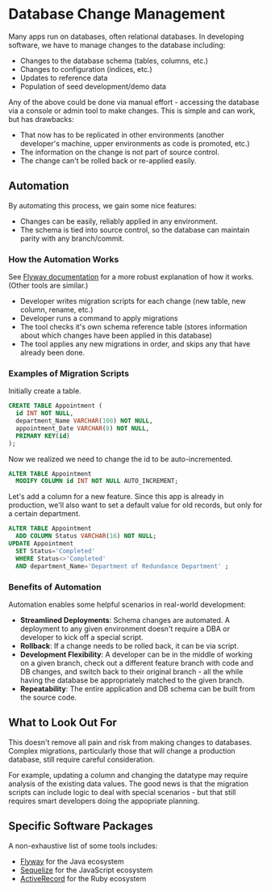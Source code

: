 # Database Change Management

Many apps run on databases, often relational databases. In developing software, we have to manage changes to the database including:

* Changes to the database schema (tables, columns, etc.)
* Changes to configuration (indices, etc.)
* Updates to reference data
* Population of seed development/demo data

Any of the above could be done via manual effort - accessing the database via a console or admin tool to make changes. This is simple and can work, but has drawbacks:

* That now has to be replicated in other environments (another developer's machine, upper environments as code is promoted, etc.)
* The information on the change is not part of source control.
* The change can't be rolled back or re-applied easily.

## Automation

By automating this process, we gain some nice features:

* Changes can be easily, reliably applied in any environment.
* The schema is tied into source control, so the database can maintain parity with any branch/commit.

### How the Automation Works

See [Flyway documentation](https://flywaydb.org/documentation/getstarted/) for a more robust explanation of how it works. (Other tools are similar.)

* Developer writes migration scripts for each change (new table, new column, rename, etc.)
* Developer runs a command to apply migrations
* The tool checks it's own schema reference table (stores information about which changes have been applied in this database)
* The tool applies any new migrations in order, and skips any that have already been done.

### Examples of Migration Scripts

Initially create a table.
```SQL
CREATE TABLE Appointment (
  id INT NOT NULL,
  department_Name VARCHAR(100) NOT NULL,
  appointment_Date VARCHAR(8) NOT NULL,
  PRIMARY KEY(id)
);
```

Now we realized we need to change the id to be auto-incremented.
```SQL
ALTER TABLE Appointment 
  MODIFY COLUMN id INT NOT NULL AUTO_INCREMENT;
```

Let's add a column for a new feature. Since this app is already in production, we'll also want to set a default value for old records, but only for a certain department.

```SQL
ALTER TABLE Appointment 
  ADD COLUMN Status VARCHAR(16) NOT NULL;
UPDATE Appointment 
  SET Status='Completed' 
  WHERE Status<>'Completed' 
  AND department_Name='Department of Redundance Department' ;
```

### Benefits of Automation

Automation enables some helpful scenarios in real-world development:

* __Streamlined Deployments__: Schema changes are automated. A deployment to any given environment doesn't require a DBA or developer to kick off a special script.
* __Rollback__: If a change needs to be rolled back, it can be via script.
* __Development Flexibility__: A developer can be in the middle of working on a given branch, check out a different feature branch with code and DB changes, and switch back to their original branch - all the while having the database be appropriately matched to the given branch.
* __Repeatability__: The entire application and DB schema can be built from the source code.

## What to Look Out For

This doesn't remove all pain and risk from making changes to databases. Complex migrations, particularly those that will change a production database, still require careful consideration.

For example, updating a column and changing the datatype may require analysis of the existing data values. The good news is that the migration scripts can include logic to deal with special scenarios - but that still requires smart developers doing the appopriate planning.

## Specific Software Packages

A non-exhaustive list of some tools includes:

* [Flyway](https://flywaydb.org/) for the Java ecosystem
* [Sequelize](https://sequelize.org/v5/manual/migrations.html) for the JavaScript ecosystem
* [ActiveRecord](https://guides.rubyonrails.org/active_record_basics.html) for the Ruby ecosystem
